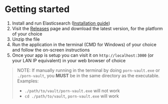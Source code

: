 # Getting started

1. Install and run Elasticsearch ([Installation guide](https://www.elastic.co/guide/en/elasticsearch/reference/current/install-elasticsearch.html))
2. Visit the [Releases](https://github.com/porn-vault/porn-vault/releases) page and download the latest version, for the platform of your choice
3. Unzip the file
4. Run the application in the terminal (CMD for Windows) of your choice and follow the on-screen instructions
5. Once your app is setup you can visit it on `http://localhost:3000` (or your LAN IP equivalent) in your web browser of choice

> NOTE: If manually running in the terminal by doing `porn-vault.exe` or `./porn-vault`, you **MUST** be in the same directory as the executable.
> Examples:
>
> - `./path/to/vault/porn-vault.exe` will not work
> - `cd ./path/to/vault`, `porn-vault.exe` will work

